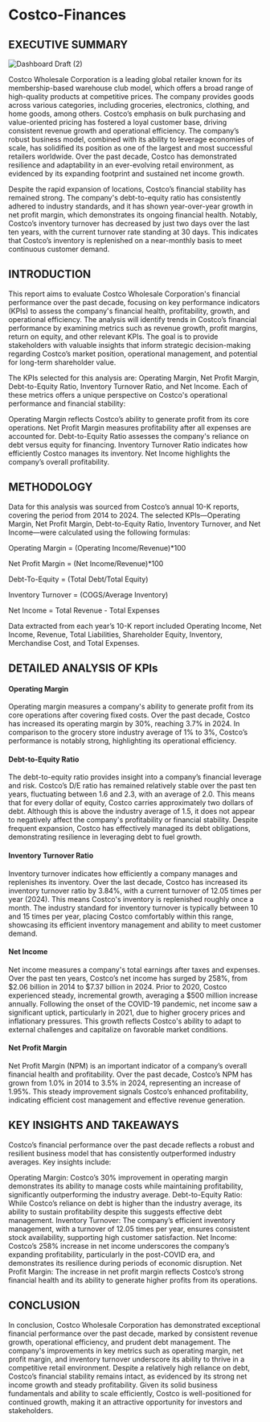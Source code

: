 # Costco-Finances

## EXECUTIVE SUMMARY

![Dashboard Draft (2)](https://github.com/user-attachments/assets/d323fe8f-6324-445e-af66-5aefb352eced)


Costco Wholesale Corporation is a leading global retailer known for its membership-based warehouse club model, which offers a broad range of high-quality products at competitive prices. The company provides goods across various categories, including groceries, electronics, clothing, and home goods, among others. Costco’s emphasis on bulk purchasing and value-oriented pricing has fostered a loyal customer base, driving consistent revenue growth and operational efficiency. The company’s robust business model, combined with its ability to leverage economies of scale, has solidified its position as one of the largest and most successful retailers worldwide. Over the past decade, Costco has demonstrated resilience and adaptability in an ever-evolving retail environment, as evidenced by its expanding footprint and sustained net income growth.

Despite the rapid expansion of locations, Costco’s financial stability has remained strong. The company's debt-to-equity ratio has consistently adhered to industry standards, and it has shown year-over-year growth in net profit margin, which demonstrates its ongoing financial health. Notably, Costco’s inventory turnover has decreased by just two days over the last ten years, with the current turnover rate standing at 30 days. This indicates that Costco’s inventory is replenished on a near-monthly basis to meet continuous customer demand.

## INTRODUCTION

This report aims to evaluate Costco Wholesale Corporation's financial performance over the past decade, focusing on key performance indicators (KPIs) to assess the company's financial health, profitability, growth, and operational efficiency. The analysis will identify trends in Costco’s financial performance by examining metrics such as revenue growth, profit margins, return on equity, and other relevant KPIs. The goal is to provide stakeholders with valuable insights that inform strategic decision-making regarding Costco’s market position, operational management, and potential for long-term shareholder value.

The KPIs selected for this analysis are: Operating Margin, Net Profit Margin, Debt-to-Equity Ratio, Inventory Turnover Ratio, and Net Income. Each of these metrics offers a unique perspective on Costco's operational performance and financial stability:

Operating Margin reflects Costco’s ability to generate profit from its core operations.
Net Profit Margin measures profitability after all expenses are accounted for.
Debt-to-Equity Ratio assesses the company's reliance on debt versus equity for financing.
Inventory Turnover Ratio indicates how efficiently Costco manages its inventory.
Net Income highlights the company’s overall profitability.

## METHODOLOGY

Data for this analysis was sourced from Costco’s annual 10-K reports, covering the period from 2014 to 2024. The selected KPIs—Operating Margin, Net Profit Margin, Debt-to-Equity Ratio, Inventory Turnover, and Net Income—were calculated using the following formulas:


Operating Margin = (Operating Income/Revenue)*100

Net Profit Margin = (Net Income/Revenue)*100

Debt-To-Equity = (Total Debt/Total Equity)

Inventory Turnover = (COGS/Average Inventory)

Net Income = Total Revenue - Total Expenses

Data extracted from each year’s 10-K report included Operating Income, Net Income, Revenue, Total Liabilities, Shareholder Equity, Inventory, Merchandise Cost, and Total Expenses.

## DETAILED ANALYSIS OF KPIs

#### Operating Margin
Operating margin measures a company's ability to generate profit from its core operations after covering fixed costs. Over the past decade, Costco has increased its operating margin by 30%, reaching 3.7% in 2024. In comparison to the grocery store industry average of 1% to 3%, Costco’s performance is notably strong, highlighting its operational efficiency.

#### Debt-to-Equity Ratio
The debt-to-equity ratio provides insight into a company’s financial leverage and risk. Costco’s D/E ratio has remained relatively stable over the past ten years, fluctuating between 1.6 and 2.3, with an average of 2.0. This means that for every dollar of equity, Costco carries approximately two dollars of debt. Although this is above the industry average of 1.5, it does not appear to negatively affect the company's profitability or financial stability. Despite frequent expansion, Costco has effectively managed its debt obligations, demonstrating resilience in leveraging debt to fuel growth.

#### Inventory Turnover Ratio
Inventory turnover indicates how efficiently a company manages and replenishes its inventory. Over the last decade, Costco has increased its inventory turnover ratio by 3.84%, with a current turnover of 12.05 times per year (2024). This means Costco's inventory is replenished roughly once a month. The industry standard for inventory turnover is typically between 10 and 15 times per year, placing Costco comfortably within this range, showcasing its efficient inventory management and ability to meet customer demand.

#### Net Income
Net income measures a company's total earnings after taxes and expenses. Over the past ten years, Costco’s net income has surged by 258%, from $2.06 billion in 2014 to $7.37 billion in 2024. Prior to 2020, Costco experienced steady, incremental growth, averaging a $500 million increase annually. Following the onset of the COVID-19 pandemic, net income saw a significant uptick, particularly in 2021, due to higher grocery prices and inflationary pressures. This growth reflects Costco's ability to adapt to external challenges and capitalize on favorable market conditions.

#### Net Profit Margin
Net Profit Margin (NPM) is an important indicator of a company’s overall financial health and profitability. Over the past decade, Costco’s NPM has grown from 1.0% in 2014 to 3.5% in 2024, representing an increase of 1.95%. This steady improvement signals Costco’s enhanced profitability, indicating efficient cost management and effective revenue generation.

## KEY INSIGHTS AND TAKEAWAYS

Costco’s financial performance over the past decade reflects a robust and resilient business model that has consistently outperformed industry averages. Key insights include:

Operating Margin: Costco’s 30% improvement in operating margin demonstrates its ability to manage costs while maintaining profitability, significantly outperforming the industry average.
Debt-to-Equity Ratio: While Costco’s reliance on debt is higher than the industry average, its ability to sustain profitability despite this suggests effective debt management.
Inventory Turnover: The company’s efficient inventory management, with a turnover of 12.05 times per year, ensures consistent stock availability, supporting high customer satisfaction.
Net Income: Costco’s 258% increase in net income underscores the company’s expanding profitability, particularly in the post-COVID era, and demonstrates its resilience during periods of economic disruption.
Net Profit Margin: The increase in net profit margin reflects Costco’s strong financial health and its ability to generate higher profits from its operations.

## CONCLUSION

In conclusion, Costco Wholesale Corporation has demonstrated exceptional financial performance over the past decade, marked by consistent revenue growth, operational efficiency, and prudent debt management. The company's improvements in key metrics such as operating margin, net profit margin, and inventory turnover underscore its ability to thrive in a competitive retail environment. Despite a relatively high reliance on debt, Costco’s financial stability remains intact, as evidenced by its strong net income growth and steady profitability. Given its solid business fundamentals and ability to scale efficiently, Costco is well-positioned for continued growth, making it an attractive opportunity for investors and stakeholders.

